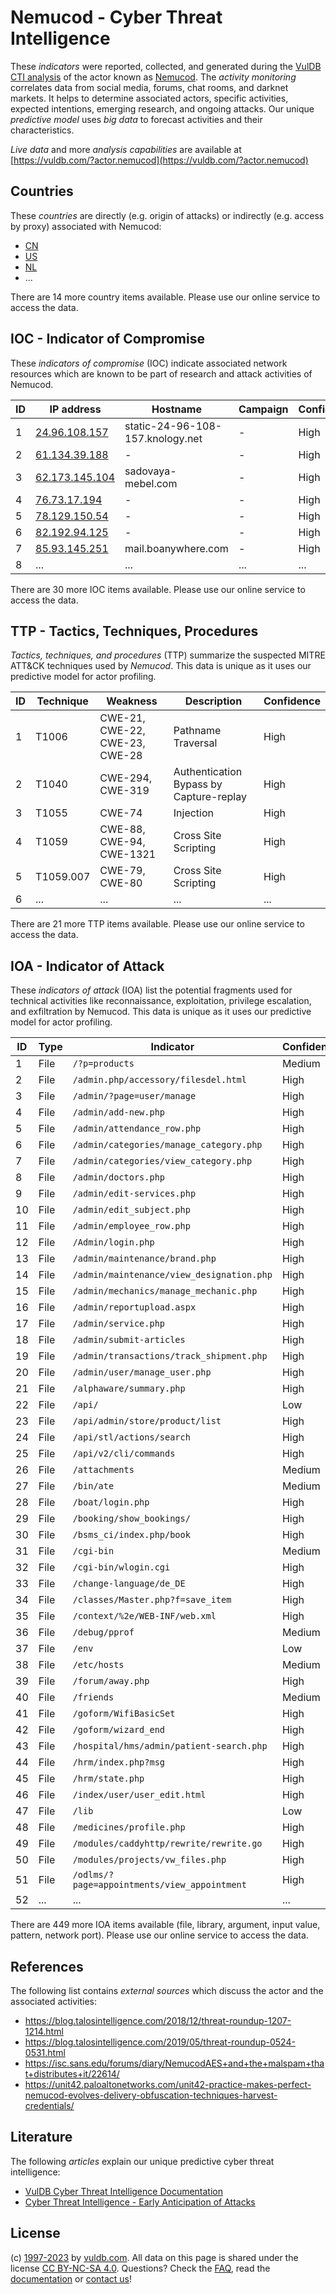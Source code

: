 # Nemucod - Cyber Threat Intelligence

These _indicators_ were reported, collected, and generated during the [VulDB CTI analysis](https://vuldb.com/?kb.cti) of the actor known as [Nemucod](https://vuldb.com/?actor.nemucod). The _activity monitoring_ correlates data from social media, forums, chat rooms, and darknet markets. It helps to determine associated actors, specific activities, expected intentions, emerging research, and ongoing attacks. Our unique _predictive model_ uses _big data_ to forecast activities and their characteristics.

_Live data_ and more _analysis capabilities_ are available at [https://vuldb.com/?actor.nemucod](https://vuldb.com/?actor.nemucod)

## Countries

These _countries_ are directly (e.g. origin of attacks) or indirectly (e.g. access by proxy) associated with Nemucod:

* [CN](https://vuldb.com/?country.cn)
* [US](https://vuldb.com/?country.us)
* [NL](https://vuldb.com/?country.nl)
* ...

There are 14 more country items available. Please use our online service to access the data.

## IOC - Indicator of Compromise

These _indicators of compromise_ (IOC) indicate associated network resources which are known to be part of research and attack activities of Nemucod.

ID | IP address | Hostname | Campaign | Confidence
-- | ---------- | -------- | -------- | ----------
1 | [24.96.108.157](https://vuldb.com/?ip.24.96.108.157) | static-24-96-108-157.knology.net | - | High
2 | [61.134.39.188](https://vuldb.com/?ip.61.134.39.188) | - | - | High
3 | [62.173.145.104](https://vuldb.com/?ip.62.173.145.104) | sadovaya-mebel.com | - | High
4 | [76.73.17.194](https://vuldb.com/?ip.76.73.17.194) | - | - | High
5 | [78.129.150.54](https://vuldb.com/?ip.78.129.150.54) | - | - | High
6 | [82.192.94.125](https://vuldb.com/?ip.82.192.94.125) | - | - | High
7 | [85.93.145.251](https://vuldb.com/?ip.85.93.145.251) | mail.boanywhere.com | - | High
8 | ... | ... | ... | ...

There are 30 more IOC items available. Please use our online service to access the data.

## TTP - Tactics, Techniques, Procedures

_Tactics, techniques, and procedures_ (TTP) summarize the suspected MITRE ATT&CK techniques used by _Nemucod_. This data is unique as it uses our predictive model for actor profiling.

ID | Technique | Weakness | Description | Confidence
-- | --------- | -------- | ----------- | ----------
1 | T1006 | CWE-21, CWE-22, CWE-23, CWE-28 | Pathname Traversal | High
2 | T1040 | CWE-294, CWE-319 | Authentication Bypass by Capture-replay | High
3 | T1055 | CWE-74 | Injection | High
4 | T1059 | CWE-88, CWE-94, CWE-1321 | Cross Site Scripting | High
5 | T1059.007 | CWE-79, CWE-80 | Cross Site Scripting | High
6 | ... | ... | ... | ...

There are 21 more TTP items available. Please use our online service to access the data.

## IOA - Indicator of Attack

These _indicators of attack_ (IOA) list the potential fragments used for technical activities like reconnaissance, exploitation, privilege escalation, and exfiltration by Nemucod. This data is unique as it uses our predictive model for actor profiling.

ID | Type | Indicator | Confidence
-- | ---- | --------- | ----------
1 | File | `/?p=products` | Medium
2 | File | `/admin.php/accessory/filesdel.html` | High
3 | File | `/admin/?page=user/manage` | High
4 | File | `/admin/add-new.php` | High
5 | File | `/admin/attendance_row.php` | High
6 | File | `/admin/categories/manage_category.php` | High
7 | File | `/admin/categories/view_category.php` | High
8 | File | `/admin/doctors.php` | High
9 | File | `/admin/edit-services.php` | High
10 | File | `/admin/edit_subject.php` | High
11 | File | `/admin/employee_row.php` | High
12 | File | `/Admin/login.php` | High
13 | File | `/admin/maintenance/brand.php` | High
14 | File | `/admin/maintenance/view_designation.php` | High
15 | File | `/admin/mechanics/manage_mechanic.php` | High
16 | File | `/admin/reportupload.aspx` | High
17 | File | `/admin/service.php` | High
18 | File | `/admin/submit-articles` | High
19 | File | `/admin/transactions/track_shipment.php` | High
20 | File | `/admin/user/manage_user.php` | High
21 | File | `/alphaware/summary.php` | High
22 | File | `/api/` | Low
23 | File | `/api/admin/store/product/list` | High
24 | File | `/api/stl/actions/search` | High
25 | File | `/api/v2/cli/commands` | High
26 | File | `/attachments` | Medium
27 | File | `/bin/ate` | Medium
28 | File | `/boat/login.php` | High
29 | File | `/booking/show_bookings/` | High
30 | File | `/bsms_ci/index.php/book` | High
31 | File | `/cgi-bin` | Medium
32 | File | `/cgi-bin/wlogin.cgi` | High
33 | File | `/change-language/de_DE` | High
34 | File | `/classes/Master.php?f=save_item` | High
35 | File | `/context/%2e/WEB-INF/web.xml` | High
36 | File | `/debug/pprof` | Medium
37 | File | `/env` | Low
38 | File | `/etc/hosts` | Medium
39 | File | `/forum/away.php` | High
40 | File | `/friends` | Medium
41 | File | `/goform/WifiBasicSet` | High
42 | File | `/goform/wizard_end` | High
43 | File | `/hospital/hms/admin/patient-search.php` | High
44 | File | `/hrm/index.php?msg` | High
45 | File | `/hrm/state.php` | High
46 | File | `/index/user/user_edit.html` | High
47 | File | `/lib` | Low
48 | File | `/medicines/profile.php` | High
49 | File | `/modules/caddyhttp/rewrite/rewrite.go` | High
50 | File | `/modules/projects/vw_files.php` | High
51 | File | `/odlms/?page=appointments/view_appointment` | High
52 | ... | ... | ...

There are 449 more IOA items available (file, library, argument, input value, pattern, network port). Please use our online service to access the data.

## References

The following list contains _external sources_ which discuss the actor and the associated activities:

* https://blog.talosintelligence.com/2018/12/threat-roundup-1207-1214.html
* https://blog.talosintelligence.com/2019/05/threat-roundup-0524-0531.html
* https://isc.sans.edu/forums/diary/NemucodAES+and+the+malspam+that+distributes+it/22614/
* https://unit42.paloaltonetworks.com/unit42-practice-makes-perfect-nemucod-evolves-delivery-obfuscation-techniques-harvest-credentials/

## Literature

The following _articles_ explain our unique predictive cyber threat intelligence:

* [VulDB Cyber Threat Intelligence Documentation](https://vuldb.com/?kb.cti)
* [Cyber Threat Intelligence - Early Anticipation of Attacks](https://www.scip.ch/en/?labs.20201022)

## License

(c) [1997-2023](https://vuldb.com/?kb.changelog) by [vuldb.com](https://vuldb.com/?kb.about). All data on this page is shared under the license [CC BY-NC-SA 4.0](https://creativecommons.org/licenses/by-nc-sa/4.0/). Questions? Check the [FAQ](https://vuldb.com/?kb.faq), read the [documentation](https://vuldb.com/?kb) or [contact us](https://vuldb.com/?contact)!
